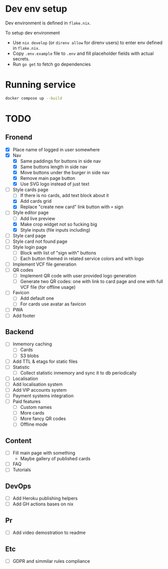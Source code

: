 # Dev env setup
Dev environment is defined in `flake.nix`.

То setup dev environment
- Use `nix develop` (or `direnv allow` for direnv users) to enter env defined in `flake.nix`.
- Copy `.env.example` file to `.env` and fill placeholder fields with actual secrets.
- Run `go get` to fetch go dependencies

# Running service
```sh
docker compose up --build
```

# TODO
## Fronend
- [X] Place name of logged in user somewhere
- [X] Nav
  - [X] Same paddings for buttons in side nav
  - [X] Same buttons length in side nav
  - [X] Move buttons under the burger in side nav
  - [X] Remove main page button
  - [X] Use SVG logo instead of just text
- [ ] Style cards page
  - [ ] If there is no cards, add text block about it
  - [X] Add cards grid
  - [X] Replace "create new card" link button with `+` sign
- [ ] Style editor page
  - [ ] Add live preview
  - [X] Make crop widget not so fucking big
  - [X] Style inputs (file inputs including)
- [ ] Style card page
- [ ] Style card not found page
- [ ] Style login page
  - [ ] Block with list of "sign with" buttons
  - [ ] Each button themed in related service colors and with logo
- [ ] Implement VCF file generation
- [ ] QR codes
  - [ ] Implement QR code with user provided logo generation
  - [ ] Generate two QR codes: one with link to card page and one with full VCF file (for offline usage)
- [ ] Favicon
  - [ ] Add default one
  - [ ] For cards use avatar as favicon
- [ ] PWA
- [ ] Add footer
## Backend
- [ ] Inmemory caching
  - [ ] Cards
  - [ ] S3 blobs
- [ ] Add TTL & etags for static files
- [ ] Statistic
  - [ ] Collect statistic inmemory and sync it to db periodically
- [ ] Localisation
- [ ] Add localisation system
- [ ] Add VIP accounts system
- [ ] Payment systems integration
- [ ] Paid features
  - [ ] Custom names
  - [ ] More cards
  - [ ] More fancy QR codes
  - [ ] Offline mode
## Content
- [ ] Fill main page with something
  - Maybe gallery of published cards
- [ ] FAQ
- [ ] Tutorials
## DevOps
- [ ] Add Heroku publishing helpers
- [ ] Add GH actions bases on nix
## Pr
- [ ] Add video demostration to readme
## Etc
- [ ] GDPR and simmilar rules compliance

